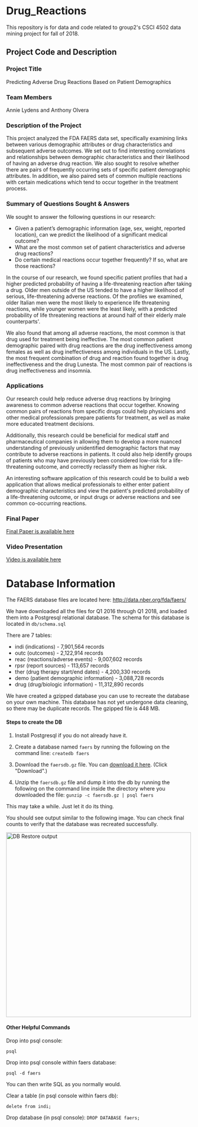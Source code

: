 # Drug_Reactions
This repository is for data and code related to group2's CSCI 4502 data mining project for fall of 2018.

## Project Code and Description
### Project Title
Predicting Adverse Drug Reactions Based on Patient Demographics

### Team Members
Annie Lydens and Anthony Olvera

### Description of the Project
This project analyzed the FDA FAERS data set, specifically examining links between various demographic attributes or drug characteristics and subsequent adverse outcomes. We set out to find interesting correlations and relationships between demographic characteristics and their likelihood of having an adverse drug reaction. We also sought to resolve whether there are pairs of frequently occurring sets of specific patient demographic attributes. In addition, we also paired sets of common multiple reactions with certain medications which tend to occur together in the treatment process.

### Summary of Questions Sought & Answers
We sought to answer the following questions in our research:
- Given a patient’s demographic information (age, sex, weight, reported location), can we predict the likelihood of a significant medical outcome?
- What are the most common set of patient characteristics and adverse drug reactions?
- Do certain medical reactions occur together frequently? If so, what are those reactions?  

In the course of our research, we found specific patient profiles that had a higher predicted probability of having a life-threatening reaction after taking a drug. Older men outside of the US tended to have a higher likelihood of serious, life-threatening adverse reactions. Of the profiles we examined, older Italian men were the most likely to experience life threatening reactions, while younger women were the least likely, with a predicted probability of life threatening reactions at around half of their elderly male counterparts'.

We also found that among all adverse reactions, the most common is that drug used for treatment being ineffective. The most common patient demographic paired with drug reactions are the drug ineffectiveness among females as well as drug ineffectiveness among individuals in the US. Lastly, the most frequent combination of drug and reaction found together is drug ineffectiveness and the drug Lunesta. The most common pair of reactions is drug ineffectiveness and insomnia.

### Applications

Our research could help reduce adverse drug reactions by bringing awareness to common adverse reactions that occur together. Knowing common pairs of reactions from specific drugs could help physicians and other medical professionals prepare patients for treatment, as well as make more educated treatment decisions.

Additionally, this research could be beneficial for medical staff and pharmaceutical companies in allowing them to develop a more nuanced understanding of previously unidentified demographic factors that may contribute to adverse reactions in patients. It could also help identify groups of patients who may have previously been considered low-risk for a life-threatening outcome, and correctly reclassify them as higher risk.

An interesting software application of this research could be to build a web application that allows medical professionals to either enter patient demographic characteristics and view the patient's predicted probability of a life-threatening outcome, or input drugs or adverse reactions and see common co-occurring reactions.

### Final Paper
[Final Paper is available here](/02_DrugReactionPrediction_Part4.pdf)

### Video Presentation
[Video is available here](/02_DrugReactionPrediction_Part6_Video.mp4)

# Database Information

The FAERS database files are located here:
http://data.nber.org/fda/faers/

We have downloaded all the files for Q1 2016 through Q1 2018, and loaded them into a Postgresql relational database. The schema for this database is located in `db/schema.sql`

There are 7 tables:

- indi (indications) - 7,901,564 records
- outc (outcomes) - 2,122,914 records
- reac (reactions/adverse events) - 9,007,602 records
- rpsr (report sources) - 113,657 records
- ther (drug therapy start/end dates) - 4,200,330 records
- demo (patient demographic information) - 3,088,728 records
- drug (drug/biologic information) - 11,312,890 records

We have created a gzipped database you can use to recreate the database on your own machine. This database has not yet undergone data cleaning, so there may be duplicate records. The gzipped file is 448 MB.

#### Steps to create the DB
1. Install Postgresql if you do not already have it.

2. Create a database named `faers` by running the following on the command line:
```createdb faers```

3. Download the `faersdb.gz` file. You can [download it here](https://drive.google.com/file/d/198NkzdTuvAOdGDbFzPGY8Vv0JoWvGZvi/view?usp=sharing). (Click "Download".)

3. Unzip the `faersdb.gz` file and dump it into the db by running the following on the command line inside the directory where you downloaded the file:
```gunzip -c faersdb.gz | psql faers```

This may take a while. Just let it do its thing.

You should see output similar to the following image. You can check final counts to verify that the database was recreated successfully.

<img src="/docs/db-restore.png" alt="DB Restore output" height="500">

#### Other Helpful Commands

Drop into psql console:

```psql```

Drop into psql console within faers database:

```psql -d faers```

You can then write SQL as you normally would.

Clear a table (in psql console within faers db):

```delete from indi;```

Drop database (in psql console):
```DROP DATABASE faers;```
